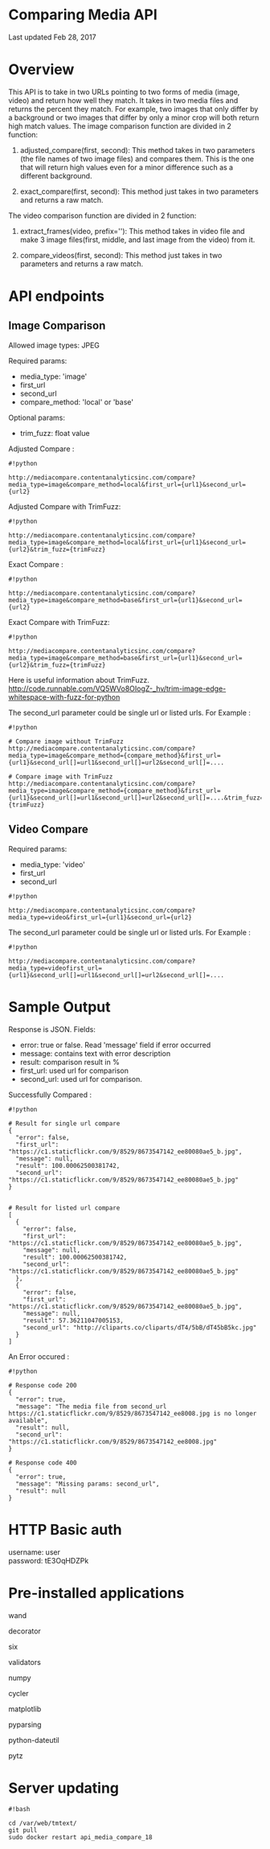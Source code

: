 # Comparing Media API #

Last updated Feb 28, 2017

# Overview #

This API is to take in two URLs pointing to two forms of media (image, video) and return how well they match.
It takes in two media files and returns the percent they match. For example, two images that only differ by a background or two images that differ by only a minor crop will both return high match values. The image comparison function are divided in 2 function:

1. adjusted_compare(first, second): This method takes in two parameters (the file names of two image files) and compares them. This is the one that will return high values even for a minor difference such as a different background.

2. exact_compare(first, second): This method just takes in two parameters and returns a raw match.

The video comparison function are divided in 2 function:

1. extract_frames(video, prefix=''): This method takes in video file and make 3 image files(first, middle, and last image from the video) from it.

2. compare_videos(first, second): This method just takes in two parameters and returns a raw match.

# API endpoints #

## Image Comparison ##

Allowed image types: JPEG

Required params:

* media_type: 'image'
* first_url
* second_url
* compare_method: 'local' or 'base'

Optional params:

* trim_fuzz: float value

Adjusted Compare : 
```
#!python

http://mediacompare.contentanalyticsinc.com/compare?media_type=image&compare_method=local&first_url={url1}&second_url={url2}
```

Adjusted Compare with TrimFuzz: 
```
#!python

http://mediacompare.contentanalyticsinc.com/compare?media_type=image&compare_method=local&first_url={url1}&second_url={url2}&trim_fuzz={trimFuzz}
```

Exact Compare : 

```
#!python

http://mediacompare.contentanalyticsinc.com/compare?media_type=image&compare_method=base&first_url={url1}&second_url={url2}
```

Exact Compare with TrimFuzz: 

```
#!python

http://mediacompare.contentanalyticsinc.com/compare?media_type=image&compare_method=base&first_url={url1}&second_url={url2}&trim_fuzz={trimFuzz}
```

Here is useful information about TrimFuzz.
http://code.runnable.com/VQ5WVo8OIogZ-_hv/trim-image-edge-whitespace-with-fuzz-for-python

The second_url parameter could be single url or listed urls. 
For Example : 
```
#!python

# Compare image without TrimFuzz
http://mediacompare.contentanalyticsinc.com/compare?media_type=image&compare_method={compare_method}&first_url={url1}&second_url[]=url1&second_url[]=url2&second_url[]=....

# Compare image with TrimFuzz
http://mediacompare.contentanalyticsinc.com/compare?media_type=image&compare_method={compare_method}&first_url={url1}&second_url[]=url1&second_url[]=url2&second_url[]=....&trim_fuzz={trimFuzz}
```

## Video Compare ##

Required params:

* media_type: 'video'
* first_url
* second_url

```
#!python

http://mediacompare.contentanalyticsinc.com/compare?media_type=video&first_url={url1}&second_url={url2}
```
The second_url parameter could be single url or listed urls. 
For Example : 
```
#!python

http://mediacompare.contentanalyticsinc.com/compare?media_type=videofirst_url={url1}&second_url[]=url1&second_url[]=url2&second_url[]=....

```

# Sample Output #

Response is JSON. Fields:

* error: true or false. Read 'message' field if error occurred
* message: contains text with error description 
* result: comparison result in %
* first_url: used url for comparison
* second_url: used url for comparison. 

Successfully Compared :

```
#!python

# Result for single url compare
{
  "error": false, 
  "first_url": "https://c1.staticflickr.com/9/8529/8673547142_ee80080ae5_b.jpg", 
  "message": null, 
  "result": 100.00062500381742, 
  "second_url": "https://c1.staticflickr.com/9/8529/8673547142_ee80080ae5_b.jpg"
}


# Result for listed url compare
[
  {
    "error": false, 
    "first_url": "https://c1.staticflickr.com/9/8529/8673547142_ee80080ae5_b.jpg", 
    "message": null, 
    "result": 100.00062500381742, 
    "second_url": "https://c1.staticflickr.com/9/8529/8673547142_ee80080ae5_b.jpg"
  }, 
  {
    "error": false, 
    "first_url": "https://c1.staticflickr.com/9/8529/8673547142_ee80080ae5_b.jpg", 
    "message": null, 
    "result": 57.36211047005153, 
    "second_url": "http://cliparts.co/cliparts/dT4/5bB/dT45bB5kc.jpg"
  }
]
```

An Error occured :
```
#!python

# Response code 200
{
  "error": true, 
  "message": "The media file from second_url https://c1.staticflickr.com/9/8529/8673547142_ee8008.jpg is no longer available", 
  "result": null, 
  "second_url": "https://c1.staticflickr.com/9/8529/8673547142_ee8008.jpg"
}

# Response code 400
{
  "error": true, 
  "message": "Missing params: second_url", 
  "result": null
}

```

# HTTP Basic auth #

username: user  
password: tE3OqHDZPk

# Pre-installed applications #

wand

decorator

six

validators

numpy

cycler

matplotlib

pyparsing

python-dateutil

pytz

# Server updating #

```
#!bash

cd /var/web/tmtext/
git pull
sudo docker restart api_media_compare_18
```